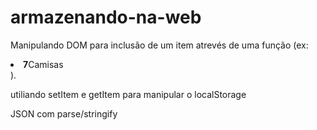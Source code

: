 # armazenando-na-web

Manipulando DOM para inclusão de um item atrevés de uma função (ex: <li class="item"><strong>7</strong>Camisas</li>).

utiliando setItem e getItem para manipular o localStorage

JSON com parse/stringify

